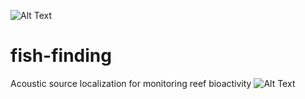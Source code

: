 ![Alt Text](https://c.tenor.com/DyTpg7ZLg7wAAAAC/wavingbear-hi.gif)
# fish-finding
Acoustic source localization for monitoring reef bioactivity
![Alt Text](https://c.tenor.com/FHgk7ERFr6QAAAAC/michelle-tanner-michelle.gif)
